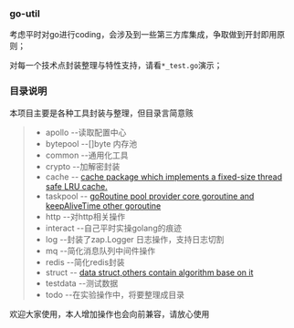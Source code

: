 ### go-util

考虑平时对go进行coding，会涉及到一些第三方库集成，争取做到开封即用原则；

对每一个技术点封装整理与特性支持，请看`*_test.go`演示；



### 目录说明

本项目主要是各种工具封装与整理，但目录言简意赅

> - apollo --读取配置中心
> - bytepool --[]byte 内存池
> - common --通用化工具
> - crypto --加解密封装
> - cache --  [cache package which implements a fixed-size thread safe LRU cache.](cache/v1/README.md)
> - taskpool -- [goRoutine pool provider core goroutine and keepAliveTime other goroutine](./taskpool/README.md)
> - http --对http相关操作
> - interact --自己平时实操golang的痕迹
> - log --封装了zap.Logger 日志操作，支持日志切割
> - mq --简化消息队列中间件操作
> - redis --简化redis封装
> - struct -- [data struct,others contain  algorithm base on it](./struct/README.md)
> - testdata --测试数据
> - todo --在实验操作中，将要整理成目录

欢迎大家使用，本人增加操作也会向前兼容，请放心使用

